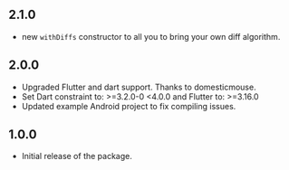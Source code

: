 ## 2.1.0

- new `withDiffs` constructor to all you to bring your own diff algorithm.

## 2.0.0

- Upgraded Flutter and dart support. Thanks to domesticmouse.
- Set Dart constraint to: >=3.2.0-0 <4.0.0 and Flutter to: >=3.16.0
- Updated example Android project to fix compiling issues.

## 1.0.0

- Initial release of the package.
